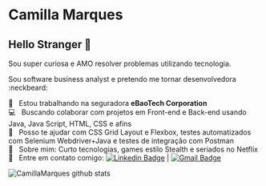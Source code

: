 # Camilla Marques

## Hello Stranger 👋
Sou super curiosa e AMO resolver problemas utilizando tecnologia.

Sou software business analyst e pretendo me tornar desenvolvedora :neckbeard:

🏢  &nbsp; Estou trabalhando na seguradora **eBaoTech Corporation**
 <br/> :computer: &nbsp; Buscando colaborar com projetos em Front-end e Back-end usando Java, Java Script, HTML, CSS e afins
 <br/> 🎯 &nbsp; Posso te ajudar com CSS Grid Layout e Flexbox, testes automatizados com Selenium Webdriver+Java e testes de integração com Postman
 <br/> 💬  &nbsp; Sobre mim: Curto tecnologias, games estilo Stealth e seriados no Netflix
 <br/> :email: &nbsp; Entre em contato comigo: [![Linkedin Badge](https://img.shields.io/badge/-CamillaMarques-blue?style=flat-square&logo=Linkedin&logoColor=white&link=https://www.linkedin.com/in/camillacmarques/)](https://www.linkedin.com/in/camillacmarques/) 
| 
[![Gmail Badge](https://img.shields.io/badge/-camilla.93marques@gmail.com-c14438?style=flat-square&logo=Gmail&logoColor=white&link=mailto:camilla.93marques@gmail.com)](mailto:camilla.93marques@gmail.com)

![CamillaMarques github stats](https://github-readme-stats.vercel.app/api?username=Camilla-Marques&show_icons=true&theme=tokyonight)
